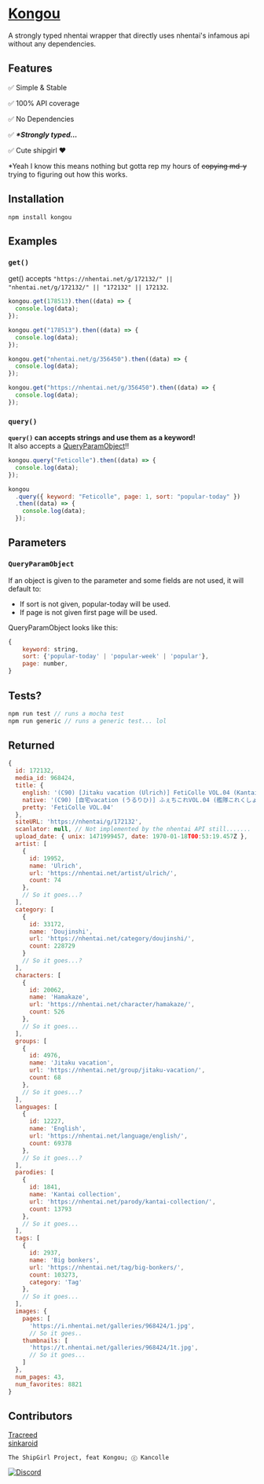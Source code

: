 # [**Kongou**](https://www.npmjs.com/package/kongou)

A strongly typed nhentai wrapper that directly uses nhentai's infamous api without any dependencies.

## Features

✅ Simple & Stable

✅ 100% API coverage

✅ No Dependencies

✅ **_\*Strongly typed..._**

✅ Cute shipgirl ❤

\*Yeah I know this means nothing but gotta rep my hours of ~~copying md-y~~ trying to figuring out how this works.

## Installation

```npm
npm install kongou
```

## Examples

### `get()`

get() accepts `"https://nhentai.net/g/172132/" || "nhentai.net/g/172132/" || "172132" || 172132`.

```js
kongou.get(178513).then((data) => {
  console.log(data);
});

kongou.get("178513").then((data) => {
  console.log(data);
});

kongou.get("nhentai.net/g/356450").then((data) => {
  console.log(data);
});

kongou.get("https://nhentai.net/g/356450").then((data) => {
  console.log(data);
});
```

### `query()`

**`query()` can accepts strings and use them as a keyword!**  
It also accepts a [QueryParamObject](###`QueryParamObject)!!

```js
kongou.query("Feticolle").then((data) => {
  console.log(data);
});

kongou
  .query({ keyword: "Feticolle", page: 1, sort: "popular-today" })
  .then((data) => {
    console.log(data);
  });
```

## Parameters

### `QueryParamObject`

If an object is given to the parameter and some fields are not used, it will default to:

- If sort is not given, popular-today will be used.
- If page is not given first page will be used.

QueryParamObject looks like this:

```js
{
    keyword: string,
    sort: {'popular-today' | 'popular-week' | 'popular'},
    page: number,
}
```

## Tests?

```js
npm run test // runs a mocha test
npm run generic // runs a generic test... lol
```

## Returned

```js
{
  id: 172132,
  media_id: 968424,
  title: {
    english: '(C90) [Jitaku vacation (Ulrich)] FetiColle VOL.04 (Kantai Collection -KanColle-) [English] [CGrascal]',
    native: '(C90) [自宅vacation (うるりひ)] ふぇちこれVOL.04 (艦隊これくしょん -艦これ-) [英訳]',
    pretty: 'FetiColle VOL.04'
  },
  siteURL: 'https://nhentai/g/172132',
  scanlator: null, // Not implemented by the nhentai API still.......
  upload_date: { unix: 1471999457, date: 1970-01-18T00:53:19.457Z },
  artist: [
    {
      id: 19952,
      name: 'Ulrich',
      url: 'https://nhentai.net/artist/ulrich/',
      count: 74
    },
    // So it goes...?
  ],
  category: [
    {
      id: 33172,
      name: 'Doujinshi',
      url: 'https://nhentai.net/category/doujinshi/',
      count: 228729
    }
    // So it goes...?
  ],
  characters: [
    {
      id: 20062,
      name: 'Hamakaze',
      url: 'https://nhentai.net/character/hamakaze/',
      count: 526
    },
    // So it goes...
  ],
  groups: [
    {
      id: 4976,
      name: 'Jitaku vacation',
      url: 'https://nhentai.net/group/jitaku-vacation/',
      count: 68
    },
    // So it goes...?
  ],
  languages: [
    {
      id: 12227,
      name: 'English',
      url: 'https://nhentai.net/language/english/',
      count: 69378
    },
    // So it goes...?
  ],
  parodies: [
    {
      id: 1841,
      name: 'Kantai collection',
      url: 'https://nhentai.net/parody/kantai-collection/',
      count: 13793
    },
    // So it goes...
  ],
  tags: [
    {
      id: 2937,
      name: 'Big bonkers',
      url: 'https://nhentai.net/tag/big-bonkers/',
      count: 103273,
      category: 'Tag'
    },
    // So it goes...
  ],
  images: {
    pages: [
      'https://i.nhentai.net/galleries/968424/1.jpg',
      // So it goes..
    thumbnails: [
      'https://t.nhentai.net/galleries/968424/1t.jpg',
      // So it goes...
    ]
  },
  num_pages: 43,
  num_favorites: 8821
}
```

## Contributors

[Tracreed](https://git.fuyu.moe/Tracreed)  
[sinkaroid](https://github.com/sinkaroid)

```;
The ShipGirl Project, feat Kongou; ⓒ Kancolle
```

[![Discord](https://img.shields.io/discord/698062395263942686?color=%235A71C3&label=Discord&logo=discord&logoColor=white)](https://discord.gg/ymuR2htTfy)
